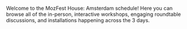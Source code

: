 <!-- This is text above the filters on the house events page -->

Welcome to the MozFest House: Amsterdam schedule! Here you can browse all of the in-person, interactive workshops, engaging roundtable discussions, and installations happening across the 3 days. 
